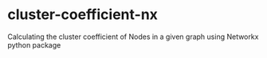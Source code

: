 # cluster-coefficient-nx
Calculating the cluster coefficient of Nodes in a given graph using Networkx python package
